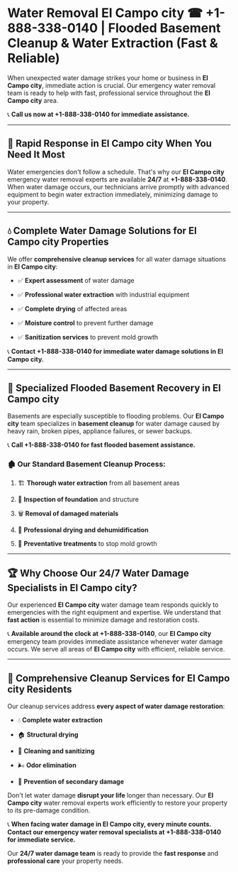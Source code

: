 # Water Removal El Campo city ☎ +1-888-338-0140 | Flooded Basement Cleanup & Water Extraction (Fast & Reliable)

When unexpected water damage strikes your home or business in **El Campo city**, immediate action is crucial. Our emergency water removal team is ready to help with fast, professional service throughout the **El Campo city** area. 

📞 **Call us now at +1-888-338-0140 for immediate assistance.**
---
## 🚀 Rapid Response in El Campo city When You Need It Most
Water emergencies don't follow a schedule. That's why our **El Campo city** emergency water removal experts are available **24/7** at **+1-888-338-0140**. When water damage occurs, our technicians arrive promptly with advanced equipment to begin water extraction immediately, minimizing damage to your property.
---
## 💧 Complete Water Damage Solutions for El Campo city Properties
We offer **comprehensive cleanup services** for all water damage situations in **El Campo city**:
- ✅ **Expert assessment** of water damage  
- ✅ **Professional water extraction** with industrial equipment  
- ✅ **Complete drying** of affected areas  
- ✅ **Moisture control** to prevent further damage  
- ✅ **Sanitization services** to prevent mold growth  
📞 **Contact +1-888-338-0140 for immediate water damage solutions in El Campo city.**
---
## 🌊 Specialized Flooded Basement Recovery in El Campo city
Basements are especially susceptible to flooding problems. Our **El Campo city** team specializes in **basement cleanup** for water damage caused by heavy rain, broken pipes, appliance failures, or sewer backups. 
📞 **Call +1-888-338-0140 for fast flooded basement assistance.**
### 🏚️ Our Standard Basement Cleanup Process:
1. 🏗️ **Thorough water extraction** from all basement areas  
2. 🔎 **Inspection of foundation** and structure  
3. 🗑️ **Removal of damaged materials**  
4. 💨 **Professional drying and dehumidification**  
5. 🚫 **Preventative treatments** to stop mold growth  
---
## 🏆 Why Choose Our 24/7 Water Damage Specialists in El Campo city?
Our experienced **El Campo city** water damage team responds quickly to emergencies with the right equipment and expertise. We understand that **fast action** is essential to minimize damage and restoration costs.
📞 **Available around the clock at +1-888-338-0140**, our **El Campo city** emergency team provides immediate assistance whenever water damage occurs. We serve all areas of **El Campo city** with efficient, reliable service.
---
## 🧹 Comprehensive Cleanup Services for El Campo city Residents
Our cleanup services address **every aspect of water damage restoration**:
- 💧 **Complete water extraction**  
- 🏠 **Structural drying**  
- 🧼 **Cleaning and sanitizing**  
- 🌬️ **Odor elimination**  
- 🚫 **Prevention of secondary damage**  
Don't let water damage **disrupt your life** longer than necessary. Our **El Campo city** water removal experts work efficiently to restore your property to its pre-damage condition.
📞 **When facing water damage in El Campo city, every minute counts. Contact our emergency water removal specialists at +1-888-338-0140 for immediate service.**
Our **24/7 water damage team** is ready to provide the **fast response** and **professional care** your property needs.
